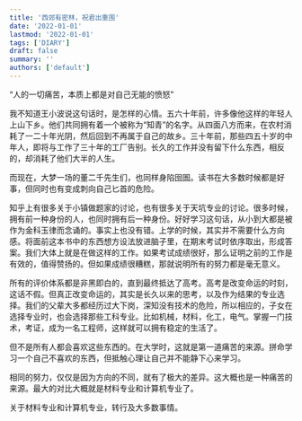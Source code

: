 ```yaml
---
title: '西郊有密林，祝君出重围'
date: '2022-01-01'
lastmod: '2022-01-01'
tags: ['DIARY']
draft: false
summary: ''
authors: ['default']
---
```


“人的一切痛苦，本质上都是对自己无能的愤怒”

我不知道王小波说这句话时，是怎样的心情。五六十年前，许多像他这样的年轻人上山下乡。他们共同拥有着一个被称为“知青”的名字。从四面八方而来，在农村消耗了一二十年光阴，然后回到不再属于自己的故乡。三十年前，那些四五十岁的中年人，即将与工作了三十年的工厂告别。长久的工作并没有留下什么东西，相反的，却消耗了他们大半的人生。

而现在，大梦一场的董二千先生们，也同样身陷囹圄。读书在大多数时候都是好事，但同时也有变成刺向自己匕首的危险。

知乎上有很多关于小镇做题家的讨论，也有很多关于天坑专业的讨论。很多时候，拥有前一种身份的人，也同时拥有后一种身份。好好学习这句话，从小到大都是被作为金科玉律而念诵的。事实上也没有错。上学的时候，其实并不需要什么方向感。将面前这本书中的东西想方设法放进脑子里，在期末考试时依序取出，形成答案。我们大体上就是在做这样的工作。如果考试成绩很好，那么证明之前的工作是有效的，值得赞扬的。但如果成绩很糟糕，那就说明所有的努力都是毫无意义。

所有的评价体系都是非黑即白的，直到最终抵达了高考。高考是改变命运的时刻，这话不假。但真正改变命运的，其实是长久以来的思考，以及作为结果的专业选择。我们的父辈大多都经历过大下岗，深知没有技术的危险，所以相应的，子女在选择专业时，也会选择那些工科专业。比如机械，材料，化工，电气。掌握一门技术，考证，成为一名工程师，这样就可以拥有稳定的生活了。

但不是所有人都会喜欢这些东西的。在大学时，这就是第一道痛苦的来源。拼命学习一个自己不喜欢的东西，但抵触心理让自己并不能静下心来学习。

相同的努力，仅仅是因为方向的不同，就有了极大的差异。这大概也是一种痛苦的来源。最大的对比大概就是材料专业和计算机专业了。

关于材料专业和计算机专业，转行及大多数事情。
